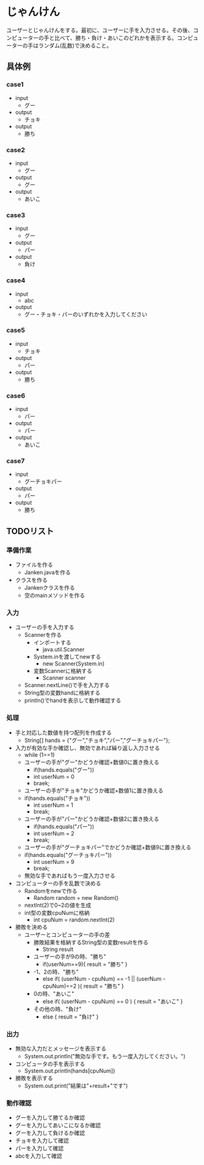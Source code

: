 # じゃんけん
ユーザーとじゃんけんをする。最初に、ユーザーに手を入力させる。その後、コンピューターの手と比べて、勝ち・負け・あいこのどれかを表示する。コンピューターの手はランダム(乱数)で決めること。

## 具体例
### case1
- input
  - グー
- output
  - チョキ
- output
  - 勝ち

### case2
- input
  - グー
- output
  - グー
- output
  - あいこ

### case3
- input
  - グー
- output
  - パー
- output
  - 負け

### case4
- input
  - abc
- output
  - グー・チョキ・パーのいずれかを入力してください
### case5
- input
  - チョキ
- output
  - パー
- output
  - 勝ち
 
### case6
- input
  - パー
- output
  - パー
- output
  - あいこ

### case7
- input
  - グーチョキパー
- output
  - パー
- output
  - 勝ち
 
## TODOリスト
### 準備作業
- ファイルを作る
  - Janken.javaを作る
- クラスを作る
  - Jankenクラスを作る
  - 空のmainメソッドを作る

### 入力
- ユーザーの手を入力する
  - Scannerを作る
    - インポートする
      - java.util.Scanner
    - System.inを渡してnewする
      - new Scanner(System.in)
    - 変数Scannerに格納する
      - Scanner scanner  
  - Scanner.nextLine()で手を入力する
  - String型の変数handに格納する
  - println()でhandを表示して動作確認する

### 処理
- 手と対応した数値を持つ配列を作成する
  - String[] hands = {"グー","チョキ","パー","グーチョキパー"};
- 入力が有効な手か確認し、無効であれば繰り返し入力させる
  - while (1==1)
  - ユーザーの手が"グー"かどうか確認+数値0に置き換える
    - if(hands.equals("グー"))
     - int userNum = 0
     - braek;
  - ユーザーの手が"チョキ"かどうか確認+数値1に置き換える
   - if(hands.equals("チョキ"))
     - int userNum = 1
     - break;
  - ユーザーの手が"パー"かどうか確認+数値2に置き換える
    - if(hands.equals("パー"))
     - int userNum = 2
     - break;
  - ユーザーの手が"グーチョキパー"でかどうか確認+数値9に置き換える
   - if(hands.equals("グーチョキパー"))
     - int userNum = 9
     - break;
  - 無効な手であればもう一度入力させる
- コンピューターの手を乱数で決める
  - Randomをnewで作る
    - Random random = new Random()
  - nextInt(2)で0~2の値を生成
  - int型の変数cpuNumに格納
    - int cpuNum = random.nextInt(2)
- 勝敗を決める
  - ユーザーとコンピューターの手の差
    - 勝敗結果を格納するString型の変数resultを作る
      - String result
    - ユーザーの手が9の時、"勝ち"
      - if(userNum==9){ result = "勝ち" }
    - -1、2の時、"勝ち"
      - else if( (userNum - cpuNum) == -1 || (userNum - cpuNum)==2 ){ result = "勝ち" }
    - 0の時、"あいこ"
      - else if( (userNum - cpuNum) == 0 ) { result = "あいこ" }
    - その他の時、"負け"
      - else { result = "負け" }

### 出力
- 無効な入力だとメッセージを表示する
  - System.out.println("無効な手です。もう一度入力してください。")
- コンピュータの手を表示する
  - System.out.println(hands[cpuNum])
- 勝敗を表示する
  - System.out.print("結果は"+result+"です")
  
### 動作確認
- グーを入力して勝てるか確認
- グーを入力してあいこになるか確認
- グーを入力して負けるか確認
- チョキを入力して確認
- パーを入力して確認
- abcを入力して確認



